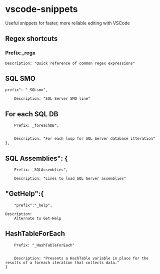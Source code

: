 # vscode-snippets
Useful snippets for faster, more reliable editing with VSCode

## Regex shortcuts
### Prefix:_regx

	Description: "Quick reference of common regex expressions"
## SQL SMO
    prefix": "_SQLsmo",

		Description: "SQL Server SMO line"

## For each SQL DB
		Prefix: _foreachDB",


		Description: "For each loop for SQL Server database itteration"
	},
## SQL Assemblies": {
		Prefix: _SQLAssemblies",

		Description: "Lines to load SQL Server assemblies"

##	"GetHelp":{
		"prefix":"_help",

	Description:
        Alternate to Get-Help
## HashTableForEach
		Prefix: "_HashTableForEach"


		Description: "Presents a HashTable variable in place for the results of a foreach iteration that collects data."
	}